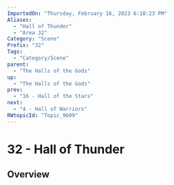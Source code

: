 ```yaml
---
ImportedOn: "Thursday, February 16, 2023 6:10:23 PM"
Aliases:
  - "Hall of Thunder"
  - "Area 32"
Category: "Scene"
Prefix: "32"
Tags:
  - "Category/Scene"
parent:
  - "The Halls of the Gods"
up:
  - "The Halls of the Gods"
prev:
  - "16 - Hall of the Stars"
next:
  - "4 - Hall of Warriors"
RWtopicId: "Topic_9609"
---
```

# 32 - Hall of Thunder
## Overview
